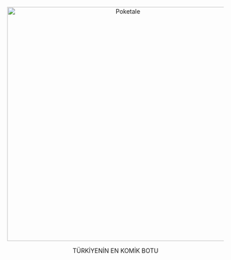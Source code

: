  <div align="center">

 <p>
    <a href="https://poketalebot.com"><img src="https://dka575ofm4ao0.cloudfront.net/pages-hero_covers/normal/159212/sketch-1626677228538.png" width="546" alt="Poketale" /></a>
  </p>
  <p>TÜRKİYENİN EN KOMİK BOTU</p>
 
 </div>
 
 
